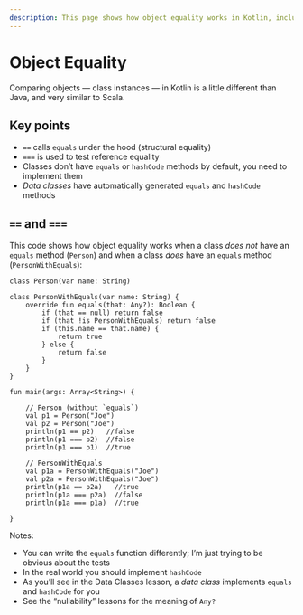 ```yaml
---
description: This page shows how object equality works in Kotlin, including the 'equals', '==', and '===' functions
---
```



# Object Equality

Comparing objects — class instances — in Kotlin is a little different than Java, and very similar to Scala.



## Key points

- `==` calls `equals` under the hood (structural equality)
- `===` is used to test reference equality
- Classes don’t have `equals` or `hashCode` methods by default, you need to implement them
- *Data classes* have automatically generated `equals` and `hashCode` methods



## `==` and `===`

This code shows how object equality works when a class *does not* have an `equals` method (`Person`) and when a class *does* have an `equals` method (`PersonWithEquals`):

````
class Person(var name: String)

class PersonWithEquals(var name: String) {
    override fun equals(that: Any?): Boolean {
        if (that == null) return false
        if (that !is PersonWithEquals) return false
        if (this.name == that.name) {
            return true
        } else {
            return false
        }
    }
}

fun main(args: Array<String>) {

    // Person (without `equals`)
    val p1 = Person("Joe")
    val p2 = Person("Joe")
    println(p1 == p2)   //false
    println(p1 === p2)  //false
    println(p1 === p1)  //true

    // PersonWithEquals
    val p1a = PersonWithEquals("Joe")
    val p2a = PersonWithEquals("Joe")
    println(p1a == p2a)   //true
    println(p1a === p2a)  //false
    println(p1a === p1a)  //true

}
````

Notes:

- You can write the `equals` function differently; I’m just trying to be obvious about the tests
- In the real world you should implement `hashCode`
- As you’ll see in the Data Classes lesson, a *data class* implements `equals` and `hashCode` for you
- See the “nullability” lessons for the meaning of `Any?`











